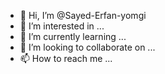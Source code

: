 
- 👋 Hi, I’m @Sayed-Erfan-yomgi
- 👀 I’m interested in ...
- 🌱 I’m currently learning ...
- 💞️ I’m looking to collaborate on ...
- 📫 How to reach me ...

<!---
Sayed-Erfan-yomgi/Sayed-Erfan-yomgi is a ✨ special ✨ repository because its `README.md` (this file) appears on your GitHub profile.
You can click the Preview link to take a look at your changes.
--->
